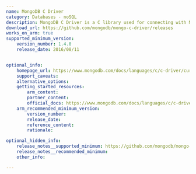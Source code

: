 ```yaml
---
name: MongoDB C Driver
category: Databases - noSQL
description: MongoDB C Driver is a C library used for connecting with MongoDB and interacting with data stored in the deployment.
download_url: https://github.com/mongodb/mongo-c-driver/releases
works_on_arm: true
supported_minimum_version:
    version_number: 1.4.0
    release_date: 2016/08/11


optional_info:
    homepage_url: https://www.mongodb.com/docs/languages/c/c-driver/current/
    support_caveats:
    alternative_options:
    getting_started_resources:
        arm_content:
        partner_content:
        official_docs: https://www.mongodb.com/docs/languages/c/c-driver/current/get-started/#std-label-c-get-started
    arm_recommended_minimum_version:
        version_number:
        release_date:
        reference_content:
        rationale:

optional_hidden_info:
    release_notes__supported_minimum: https://github.com/mongodb/mongo-c-driver/releases/tag/1.4.0
    release_notes__recommended_minimum:
    other_info:

---
```

